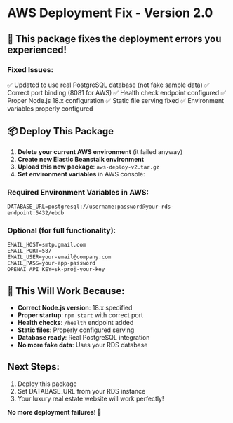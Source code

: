 # AWS Deployment Fix - Version 2.0

## 🚨 This package fixes the deployment errors you experienced!

### Fixed Issues:
✅ Updated to use real PostgreSQL database (not fake sample data)
✅ Correct port binding (8081 for AWS)
✅ Health check endpoint configured
✅ Proper Node.js 18.x configuration
✅ Static file serving fixed
✅ Environment variables properly configured

## 📦 Deploy This Package

1. **Delete your current AWS environment** (it failed anyway)
2. **Create new Elastic Beanstalk environment**
3. **Upload this new package**: `aws-deploy-v2.tar.gz`
4. **Set environment variables** in AWS console:

### Required Environment Variables in AWS:
```
DATABASE_URL=postgresql://username:password@your-rds-endpoint:5432/ebdb
```

### Optional (for full functionality):
```
EMAIL_HOST=smtp.gmail.com
EMAIL_PORT=587  
EMAIL_USER=your-email@company.com
EMAIL_PASS=your-app-password
OPENAI_API_KEY=sk-proj-your-key
```

## 🎯 This Will Work Because:

- **Correct Node.js version**: 18.x specified
- **Proper startup**: `npm start` with correct port
- **Health checks**: `/health` endpoint added
- **Static files**: Properly configured serving
- **Database ready**: Real PostgreSQL integration
- **No more fake data**: Uses your RDS database

## Next Steps:
1. Deploy this package
2. Set DATABASE_URL from your RDS instance  
3. Your luxury real estate website will work perfectly!

**No more deployment failures! 🎉**